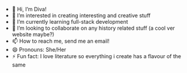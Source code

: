 - 👋 Hi, I’m Diva!
- 👀 I’m interested in creating interesting and creative stuff
- 🌱 I’m currently learning full-stack development
- 💞️ I’m looking to collaborate on any history related stuff (a cool ver website maybe?)
- 📫 How to reach me, send me an email!
- 😄 Pronouns: She/Her
- ⚡ Fun fact: I love literature so everything i create has a flavour of the same

<!---
DivaKnight/DivaKnight is a ✨ special ✨ repository because its `README.md` (this file) appears on your GitHub profile.
You can click the Preview link to take a look at your changes.
--->
